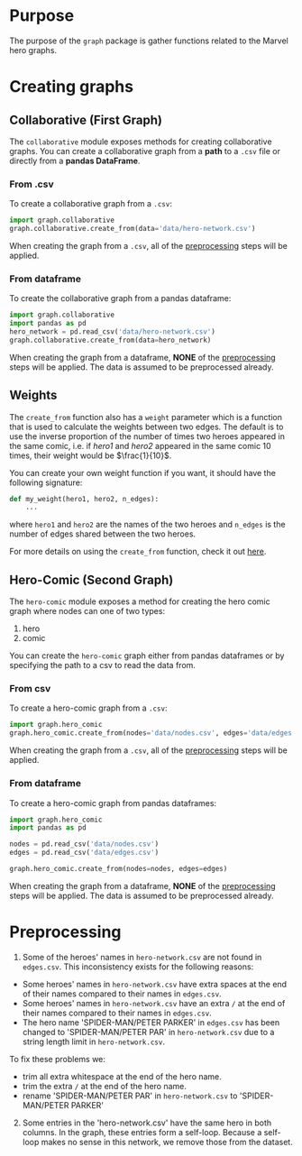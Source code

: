 # Purpose
The purpose of the `graph` package is gather functions related to the Marvel hero graphs.

# Creating graphs

## Collaborative (First Graph)
The `collaborative` module exposes methods for creating collaborative graphs. You can create a collaborative graph
from a **path** to a `.csv` file or directly from a **pandas DataFrame**.

### From .csv
To create a collaborative graph from a `.csv`:
```python
import graph.collaborative
graph.collaborative.create_from(data='data/hero-network.csv')
```

When creating the graph from a `.csv`, all of the [preprocessing](#preprocessing) steps will be applied.

### From dataframe
To create the collaborative graph from a pandas dataframe:
```python
import graph.collaborative
import pandas as pd
hero_network = pd.read_csv('data/hero-network.csv')
graph.collaborative.create_from(data=hero_network)
```

When creating the graph from a dataframe, **NONE** of the [preprocessing](#preprocessing) steps will be applied. The data is assumed to be
preprocessed already.


## Weights
The `create_from` function also has a `weight` parameter which is a function that is used to calculate the weights
between two edges. The default is to use the inverse proportion of the number of times two heroes appeared in the 
same comic, i.e. if *hero1* and *hero2* appeared in the same comic 10 times, their weight would be $\frac{1}{10}$.

You can create your own weight function if you want, it should have the following signature:
```python
def my_weight(hero1, hero2, n_edges):
    ...
```

where `hero1` and `hero2` are the names of the two heroes and `n_edges` is the number of edges shared between the 
two heroes.

For more details on using the `create_from` function, check it out [here](collaborative.py).

## Hero-Comic (Second Graph)
The `hero-comic` module exposes a method for creating the hero comic graph where nodes can one of two types:
1. hero
1. comic

You can create the `hero-comic` graph either from pandas dataframes or by specifying the path to a csv to read the data 
from.

### From csv
To create a hero-comic graph from a `.csv`:
```python
import graph.hero_comic
graph.hero_comic.create_from(nodes='data/nodes.csv', edges='data/edges.csv')
```

When creating the graph from a `.csv`, all of the [preprocessing](#preprocessing) steps will be applied.

### From dataframe
To create a hero-comic graph from pandas dataframes:
```python
import graph.hero_comic
import pandas as pd

nodes = pd.read_csv('data/nodes.csv')
edges = pd.read_csv('data/edges.csv')

graph.hero_comic.create_from(nodes=nodes, edges=edges)
```

When creating the graph from a dataframe, **NONE** of the [preprocessing](#preprocessing) steps will be applied. The data is assumed to be
preprocessed already.

# Preprocessing
1. Some of the heroes' names in `hero-network.csv` are not found in `edges.csv`. This inconsistency exists for the following reasons:

* Some heroes' names in `hero-network.csv` have extra spaces at the end of their names compared to their names in `edges.csv`.
* Some heroes' names in `hero-network.csv` have an extra `/` at the end of their names compared to their names in `edges.csv`.
* The hero name 'SPIDER-MAN/PETER PARKER' in `edges.csv` has been changed to 'SPIDER-MAN/PETER PAR' in `hero-network.csv` 
  due to a string length limit in `hero-network.csv`.
  
To fix these problems we:
* trim all extra whitespace at the end of the hero name.
* trim the extra `/` at the end of the hero name.
* rename 'SPIDER-MAN/PETER PAR' in `hero-network.csv` to 'SPIDER-MAN/PETER PARKER' 
  
2. Some entries in the 'hero-network.csv' have the same hero in both columns. In the graph, these entries form a self-loop. 
Because a self-loop makes no sense in this network, we remove those from the dataset.